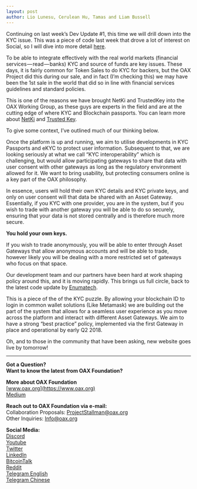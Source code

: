 ```yaml
---
layout: post
author: Lio Lunesu, Cerulean Hu, Tamas and Liam Bussell
---
```


Continuing on last week’s Dev Update #1, this time we will drill down into the KYC issue. This was a piece of code last week that drove a lot of interest on Social, so I will dive into more detail [here](https://github.com/enumatech/metamask-oauth2).

To be able to integrate effectively with the real world markets (financial services — read — banks) KYC and source of funds are key issues. These days, it is fairly common for Token Sales to do KYC for backers, but the OAX Project did this during our sale, and in fact (I’m checking this) we may have been the 1st sale in the world that did so in line with financial services guidelines and standard policies.

This is one of the reasons we have brought NetKi and TrustedKey into the OAX Working Group, as these guys are experts in the field and are at the cutting edge of where KYC and Blockchain passports. You can learn more about [NetKi](https://netki.com) and [Trusted Key](https://www.trustedkey.com).

To give some context, I’ve outlined much of our thinking below.

Once the platform is up and running, we aim to utilise developments in KYC Passports and eKYC to protect user information. Subsequent to that, we are looking seriously at what we call “KYC interoperability” which is challenging, but would allow participating gateways to share that data with user consent with other gateways as long as the regulatory environment allowed for it. We want to bring usability, but protecting consumers online is a key part of the OAX philosophy.

In essence, users will hold their own KYC details and KYC private keys, and only on user consent will that data be shared with an Asset Gateway. Essentially, if you KYC with one provider, you are in the system, but if you wish to trade with another gateway you will be able to do so securely, ensuring that your data is not stored centrally and is therefore much more secure.

**You hold your own keys.**

If you wish to trade anonymously, you will be able to enter through Asset Gateways that allow anonymous accounts and will be able to trade, however likely you will be dealing with a more restricted set of gateways who focus on that space.

Our development team and our partners have been hard at work shaping policy around this, and it is moving rapidly. This brings us full circle, back to the latest code update by [Enumatech](https://github.com/enumatech/metamask-oauth2).

This is a piece of the of the KYC puzzle. By allowing your blockchain ID to login in common wallet solutions (Like Metamask) we are building out the part of the system that allows for a seamless user experience as you move across the platform and interact with different Asset Gateways. We aim to have a strong “best practice” policy, implemented via the first Gateway in place and operational by early Q2 2018.

Oh, and to those in the community that have been asking, new website goes live by tomorrow!

---

**Got a Question?**  
**Want to know the latest from OAX Foundation?**  

**More about OAX Foundation**  
[www.oax.org](https://www.oax.org)  
[Medium](https://medium.com/@OAX_Foundation)  

**Reach out to OAX Foundation via e-mail:**  
Collaboration Proposals: [ProjectStallman@oax.org](mailto:ProjectStallman@oax.org)  
Other Inquiries: [Info@oax.org](mailto:Info@oax.org)  

**Social Media:**  
[Discord](https://discordapp.com/invite/ZH5YHkb)  
[Youtube](https://bit.ly/2Bvsk73)  
[Twitter](https://twitter.com/OAX_Foundation)  
[LinkedIn](https://www.linkedin.com/company/oax-foundation/)  
[BitcoinTalk](http://bitcointalk.org/index.php?topic=1943946)  
[Reddit](https://www.reddit.com/r/OpenANX/)  
[Telegram English](https://t.me/openanxteam)  
[Telegram Chinese](https://t.me/oax_cn)  